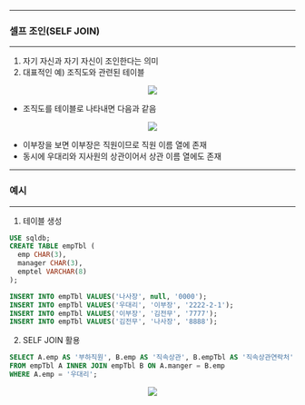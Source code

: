 -----
### 셀프 조인(SELF JOIN)
-----
1. 자기 자신과 자기 자신이 조인한다는 의미
2. 대표적인 예) 조직도와 관련된 테이블
<div align="center">
<img src="https://github.com/sooyounghan/Java/assets/34672301/709d3dba-41a4-4184-90b9-4e40ce81a4cb">
</div>

  - 조직도를 테이블로 나타내면 다음과 같음
<div align="center">
<img src="https://github.com/sooyounghan/Java/assets/34672301/e83be8e0-802b-4e49-a962-54bcbf5ca8d3">
</div>

  - 이부장을 보면 이부장은 직원이므로 직원 이름 열에 존재
  - 동시에 우대리와 지사원의 상관이어서 상관 이름 열에도 존재

-----
### 예시
-----
1. 테이블 생성
```sql
USE sqldb;
CREATE TABLE empTbl (
  emp CHAR(3), 
  manager CHAR(3),
  emptel VARCHAR(8)
);

INSERT INTO empTbl VALUES('나사장', null, '0000');
INSERT INTO empTbl VALUES('우대리', '이부장', '2222-2-1');
INSERT INTO empTbl VALUES('이부장', '김전무', '7777');
INSERT INTO empTbl VALUES('김전무', '나사장', '8888');
```

2. SELF JOIN 활용
```sql
SELECT A.emp AS '부하직원', B.emp AS '직속상관', B.empTbl AS '직속상관연락처'
FROM empTbl A INNER JOIN empTbl B ON A.manger = B.emp
WHERE A.emp = '우대리';
```
<div align="center">
<img src="https://github.com/sooyounghan/Java/assets/34672301/9b17fed7-b873-4fb7-9476-facac62bcde6">
</div>
